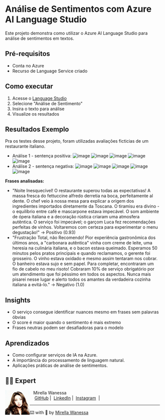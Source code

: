 # Análise de Sentimentos com Azure AI Language Studio

Este projeto demonstra como utilizar o Azure AI Language Studio para análise de sentimentos em textos.

## Pré-requisitos
- Conta no Azure
- Recurso de Language Service criado

## Como executar
1. Acesse o [Language Studio](https://language.cognitive.azure.com/)
2. Selecione "Análise de Sentimento"
3. Insira o texto para análise
4. Visualize os resultados

## Resultados Exemplo
Pra os testes desse projeto, foram utilizadas avaliações ficticias de um restaurante italiano.
- Análise 1 - sentença positiva:
![image](https://github.com/user-attachments/assets/a7569acc-b023-4d72-a7c5-c46181455c61)
![image](https://github.com/user-attachments/assets/13b679d2-3980-4a2d-96dc-d1cd535f5e0f)
![image](https://github.com/user-attachments/assets/fabe93e5-276c-4323-be96-ebfee70c0a82)
![image](https://github.com/user-attachments/assets/20422232-c553-4939-a668-4057dde5d69b)
![image](https://github.com/user-attachments/assets/5155fe4f-a12f-42ab-bbd6-043ae5b6e205)
- Análise 2 - sentença negativa:
![image](https://github.com/user-attachments/assets/e68ac5d5-c85b-47f6-a51d-1b111af3d6d6)
![image](https://github.com/user-attachments/assets/375b6d01-8539-4bc1-83bf-77538aefdc4f)
![image](https://github.com/user-attachments/assets/8b0b362d-6308-4688-a279-dbbd87e12783)
![image](https://github.com/user-attachments/assets/7efbb78a-fe35-4527-b566-549c3f572cc6)
![image](https://github.com/user-attachments/assets/70546a7d-f890-440b-8f39-fc0fc4c4750e)

**Frases analisadas:**
- "Noite Inesquecível!
O restaurante superou todas as expectativas! A massa fresca do fettuccine alfredo derretia na boca, perfeitamente al dente. O chef veio à nossa mesa para explicar a origem dos ingredientes importados diretamente da Toscana. O tiramisu era divino - o equilíbrio entre café e mascarpone estava impecável. O som ambiente de ópera italiana e a decoração rústica criaram uma atmosfera autêntica. O serviço foi impecável; o garçom Luca fez recomendações perfeitas de vinhos. Voltaremos com certeza para experimentar o menu degustação!" → Positivo (0.93)
- "Frustração Total, não Recomendo!
Pior experiência gastronômica dos últimos anos, a "carbonara autêntica" vinha com creme de leite, uma heresia na culinária italiana, e o bacon estava queimado. Esperamos 50 minutos pelos pratos principais e quando reclamamos, o gerente foi grosseiro. O vinho estava oxidado e mesmo assim tentaram nos cobrar. O banheiro estava sujo e sem papel. Para completar, encontraram um fio de cabelo no meu risoto! Cobraram 10% de serviço obrigatório por um atendimento que foi péssimo em todos os aspectos. Nunca mais pisarei nesse lugar e alerto todos os amantes da verdadeira cozinha italiana a evitá-lo." → Negativo (1.0)

## Insights
- O serviço consegue identificar nuances mesmo em frases sem palavras óbvias
- O score é maior quando o sentimento é mais extremo
- Frases neutras podem ser desafiadoras para o modelo

## Aprendizados
- Como configurar serviços de IA na Azure.
- A importância do processamento de linguagem natural.
- Aplicações práticas de análise de sentimentos.

## 👩‍💻 Expert
   
   <p>
       <img 
         align="left" 
         width="80" 
         src="https://github.com/Mirellawanessa/DIO-Trilha-Java-Basico/blob/main/GitHub/imagens/User.jpeg?raw=true"
       />
       <p>&nbsp;&nbsp;&nbsp;Mirella Wanessa<br>
       &nbsp;&nbsp;&nbsp;
       <a href="https://github.com/Mirellawanessa">GitHub</a>&nbsp;|&nbsp;
       <a href="https://www.linkedin.com/in/mirellawanessa/">LinkedIn</a>&nbsp;|&nbsp;
       <a href="https://www.instagram.com/_mirella.page/?next=%2F">Instagram</a>
       &nbsp;|&nbsp;</p>
   </p>
   
   ---
   
   ⌨️ with 💜 by [Mirella Wanessa](https://github.com/Mirellawanessa)
